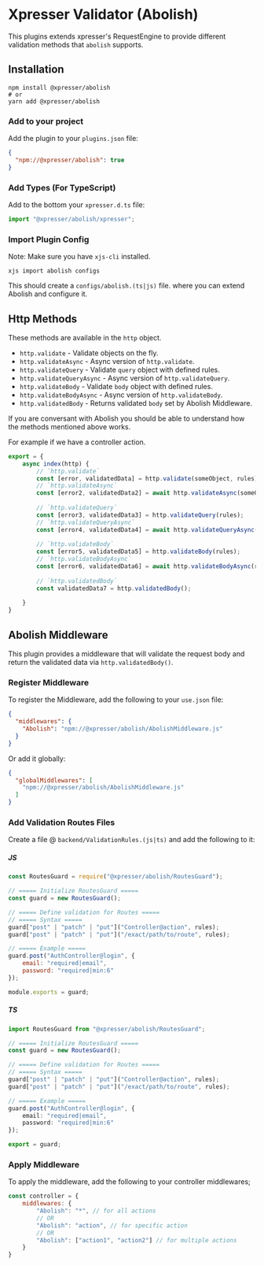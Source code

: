 # Xpresser Validator (Abolish)

This plugins extends xpresser's RequestEngine to provide different validation methods that `abolish` supports.

## Installation
```shell
npm install @xpresser/abolish
# or
yarn add @xpresser/abolish
```

### Add to your project
Add the plugin to your `plugins.json` file:
```json
{
  "npm://@xpresser/abolish": true
}
```

### Add Types (For TypeScript)
Add to the bottom your `xpresser.d.ts` file:
```typescript
import "@xpresser/abolish/xpresser";
```

### Import Plugin Config
Note: Make sure you have `xjs-cli` installed.

```shell
xjs import abolish configs
```

This should create a `configs/abolish.(ts|js)` file. where you can extend Abolish and configure it.



## Http Methods
These methods are available in the `http` object.

 - `http.validate` - Validate objects on the fly.
 - `http.validateAsync` - Async version of `http.validate`.
 - `http.validateQuery` - Validate `query` object with defined rules.
 - `http.validateQueryAsync` - Async version of `http.validateQuery`.
 - `http.validateBody` - Validate `body` object with defined rules.
 - `http.validateBodyAsync` - Async version of `http.validateBody`.
 - `http.validatedBody` - Returns validated `body` set by Abolish Middleware.


If you are conversant with Abolish you should be able to understand how the methods mentioned above works.

For example if we have a controller action.

```typescript
export = {
    async index(http) {
        // `http.validate`
        const [error, validatedData] = http.validate(someObject, rules);
        // `http.validateAsync`
        const [error2, validatedData2] = await http.validateAsync(someObject, rules);
        
        // `http.validateQuery`
        const [error3, validatedData3] = http.validateQuery(rules);
        // `http.validateQueryAsync`
        const [error4, validatedData4] = await http.validateQueryAsync(rules);
        
        // `http.validateBody`
        const [error5, validatedData5] = http.validateBody(rules);
        // `http.validateBodyAsync`
        const [error6, validatedData6] = await http.validateBodyAsync(rules);
        
        // `http.validatedBody`
        const validatedData7 = http.validatedBody();
        
    }
}
```

## Abolish Middleware
This plugin provides a middleware that will validate the request body and return the validated data via `http.validatedBody()`.

### Register Middleware
To register the Middleware, add the following to your `use.json` file:
```json
{
  "middlewares": {
    "Abolish": "npm://@xpresser/abolish/AbolishMiddleware.js"
  }
}
```

Or add it globally:

```json
{
  "globalMiddlewares": [
    "npm://@xpresser/abolish/AbolishMiddleware.js"
  ]
}
```

### Add Validation Routes Files
Create a file @ `backend/ValidationRules.(js|ts)` and add the following to it:

##### JS
```javascript
const RoutesGuard = require("@xpresser/abolish/RoutesGuard");

// ===== Initialize RoutesGuard =====
const guard = new RoutesGuard();

// ===== Define validation for Routes =====
// ===== Syntax =====
guard["post" | "patch" | "put"]("Controller@action", rules);
guard["post" | "patch" | "put"]("/exact/path/to/route", rules);

// ===== Example =====
guard.post("AuthController@login", {
    email: "required|email",
    password: "required|min:6"
});

module.exports = guard;
```
##### TS
```typescript
import RoutesGuard from "@xpresser/abolish/RoutesGuard";

// ===== Initialize RoutesGuard =====
const guard = new RoutesGuard();

// ===== Define validation for Routes =====
// ===== Syntax =====
guard["post" | "patch" | "put"]("Controller@action", rules);
guard["post" | "patch" | "put"]("/exact/path/to/route", rules);

// ===== Example =====
guard.post("AuthController@login", {
    email: "required|email",
    password: "required|min:6"
});

export = guard;
```


### Apply Middleware
To apply the middleware, add the following to your controller middlewares;

```javascript
const controller = {
    middlewares: {
        "Abolish": "*", // for all actions
        // OR
        "Abolish": "action", // for specific action
        // OR
        "Abolish": ["action1", "action2"] // for multiple actions
    }
}
```
